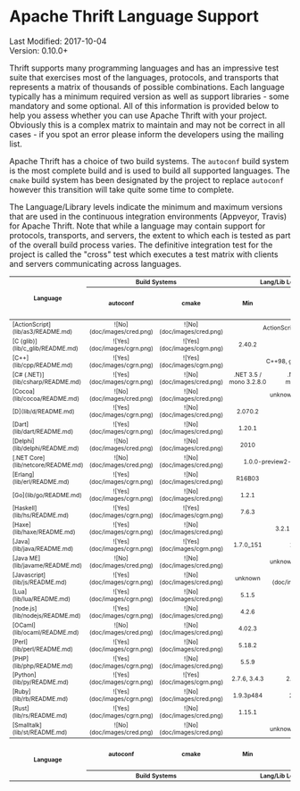 # Apache Thrift Language Support #

Last Modified: 2017-10-04<br>
Version: 0.10.0+

Thrift supports many programming languages and has an impressive test suite that exercises most of the languages, protocols, and transports that represents a matrix of thousands of possible combinations.  Each language typically has a minimum required version as well as support libraries - some mandatory and some optional.  All of this information is provided below to help you assess whether you can use Apache Thrift with your project.  Obviously this is a complex matrix to maintain and may not be correct in all cases - if you spot an error please inform the developers using the mailing list.

Apache Thrift has a choice of two build systems.  The `autoconf` build system is the most complete build and is used to build all supported languages.  The `cmake` build system has been designated by the project to replace `autoconf` however this transition will take quite some time to complete.  

The Language/Library levels indicate the minimum and maximum versions that are used in the continuous integration environments (Appveyor, Travis) for Apache Thrift.  Note that while a language may contain support for protocols, transports, and servers, the extent to which each is tested as part of the overall build process varies.  The definitive integration test for the project is called the "cross" test which executes a test matrix with clients and servers communicating across languages.

<style>
tr:hover { background-color: #99ddff; } 
table.matrix { font-size: 75%; border-spacing: 0px; }
</style>

<table class="matrix">
<thead>
<tr>
<th rowspan=2>Language</th>
<th colspan=2 align=center>Build Systems</th>
<th colspan=2 align=center>Lang/Lib Levels</th>
<th colspan=6 align=center>Low-Level Transports</th>
<th colspan=3 align=center>Transport Wrappers</th>
<th colspan=4 align=center>Protocols</th>
<th colspan=5 align=center>Servers</th>
<th rowspan=2>Open Issues</th>
</tr>
<tr>
<!-- Build Systems ---------><th>autoconf</th><th>cmake</th>
<!-- Lang/Lib Levels -------><th>Min</th><th>Max</th>
<!-- Low-Level Transports --><th>[Domain](https://en.wikipedia.org/wiki/Unix_domain_socket)</th><th>&nbsp;File&nbsp;</th><th>Memory</th><th>&nbsp;Pipe&nbsp;</th><th>Socket</th><th>&nbsp;TLS&nbsp;</th>
<!-- Transport Wrappers ----><th>Framed</th><th>&nbsp;http&nbsp;</th><th>&nbsp;zlib&nbsp;</th>
<!-- Protocols -------------><th>[Binary](doc/specs/thrift-binary-protocol.md)</th><th>[Compact](doc/specs/thrift-compact-protocol.md)</th><th>&nbsp;JSON&nbsp;</th><th>Multiplex</th>
<!-- Servers ---------------><th>Forking</th><th>Nonblocking</th><th>Simple</th><th>Threaded</th><th>ThreadPool</th>
</tr>
</thead>
<tbody>
<tr align=center>
<td align=left>[ActionScript](lib/as3/README.md)</td>
<!-- Build Systems ---------><td>![No](doc/images/cred.png)</td><td>![No](doc/images/cred.png)</td>
<!-- Language Levels -------><td colspan=2>ActionScript 3</td>
<!-- Low-Level Transports --><td>![No](doc/images/cred.png)</td><td>![No](doc/images/cred.png)</td><td>![No](doc/images/cred.png)</td><td>![No](doc/images/cred.png)</td><td>![Yes](doc/images/cgrn.png)</td><td>![No](doc/images/cred.png)</td>
<!-- Transport Wrappers ----><td>![No](doc/images/cred.png)</td><td>![Yes](doc/images/cgrn.png)</td><td>![No](doc/images/cred.png)</td>
<!-- Protocols -------------><td>![Yes](doc/images/cgrn.png)</td><td>![No](doc/images/cred.png)</td><td>![No](doc/images/cred.png)</td><td>![No](doc/images/cred.png)</td>
<!-- Servers ---------------><td>![No](doc/images/cred.png)</td><td>![No](doc/images/cred.png)</td><td>![No](doc/images/cred.png)</td><td>![No](doc/images/cred.png)</td><td>![No](doc/images/cred.png)</td>
<td align=left>[ActionScript](https://issues.apache.org/jira/browse/THRIFT/component/12313722)</td>
</tr>
<tr align=center>
<td align=left>[C (glib)](lib/c_glib/README.md)</td>
<!-- Build Systems ---------><td>![Yes](doc/images/cgrn.png)</td><td>![Yes](doc/images/cgrn.png)</td>
<!-- Language Levels -------><td>2.40.2</td><td>2.54.0</td>
<!-- Low-Level Transports --><td>![No](doc/images/cred.png)</td><td>![Yes](doc/images/cgrn.png)</td><td>![Yes](doc/images/cgrn.png)</td><td>![No](doc/images/cred.png)</td><td>![Yes](doc/images/cgrn.png)</td><td>![Yes](doc/images/cgrn.png)</td>
<!-- Transport Wrappers ----><td>![Yes](doc/images/cgrn.png)</td><td>![No](doc/images/cred.png)</td><td>![No](doc/images/cred.png)</td>
<!-- Protocols -------------><td>![Yes](doc/images/cgrn.png)</td><td>![Yes](doc/images/cgrn.png)</td><td>![No](doc/images/cred.png)</td><td>![Yes](doc/images/cgrn.png)</td>
<!-- Servers ---------------><td>![No](doc/images/cred.png)</td><td>![No](doc/images/cred.png)</td><td>![Yes](doc/images/cgrn.png)</td><td>![No](doc/images/cred.png)</td><td>![No](doc/images/cred.png)</td>
<td align=left>[C (glib)](https://issues.apache.org/jira/browse/THRIFT/component/12313854)</td>
</tr>
<tr align=center>
<td align=left>[C++](lib/cpp/README.md)</td>
<!-- Build Systems ---------><td>![Yes](doc/images/cgrn.png)</td><td>![Yes](doc/images/cgrn.png)</td>
<!-- Language Levels -------><td colspan=2>C++98, gcc </td>
<!-- Low-Level Transports --><td>![Yes](doc/images/cgrn.png)</td><td>![Yes](doc/images/cgrn.png)</td><td>![Yes](doc/images/cgrn.png)</td><td>![Yes](doc/images/cgrn.png)</td><td>![Yes](doc/images/cgrn.png)</td><td>![Yes](doc/images/cgrn.png)</td>
<!-- Transport Wrappers ----><td>![Yes](doc/images/cgrn.png)</td><td>![Yes](doc/images/cgrn.png)</td><td>![Yes](doc/images/cgrn.png)</td>
<!-- Protocols -------------><td>![Yes](doc/images/cgrn.png)</td><td>![Yes](doc/images/cgrn.png)</td><td>![Yes](doc/images/cgrn.png)</td><td>![Yes](doc/images/cgrn.png)</td>
<!-- Servers ---------------><td>![No](doc/images/cred.png)</td><td>![Yes](doc/images/cgrn.png)</td><td>![Yes](doc/images/cgrn.png)</td><td>![Yes](doc/images/cgrn.png)</td><td>![Yes](doc/images/cgrn.png)</td>
<td align=left>[C++](https://issues.apache.org/jira/browse/THRIFT/component/12312313)</td>
</tr>
<tr align=center>
<td align=left>[C# (.NET)](lib/csharp/README.md)</td>
<!-- Build Systems ---------><td>![Yes](doc/images/cgrn.png)</td><td>![No](doc/images/cred.png)</td>
<!-- Language Levels -------><td>.NET&nbsp;3.5 / mono&nbsp;3.2.8.0</td><td>.NET&nbsp;4.6.1 / mono&nbsp;4.6.2.7</td>
<!-- Low-Level Transports --><td>![No](doc/images/cred.png)</td><td>![No](doc/images/cred.png)</td><td>![Yes](doc/images/cgrn.png)</td><td>![Yes](doc/images/cgrn.png)</td><td>![Yes](doc/images/cgrn.png)</td><td>![Yes](doc/images/cgrn.png)</td>
<!-- Transport Wrappers ----><td>![Yes](doc/images/cgrn.png)</td><td>![Yes](doc/images/cgrn.png)</td><td>![No](doc/images/cred.png)</td>
<!-- Protocols -------------><td>![Yes](doc/images/cgrn.png)</td><td>![Yes](doc/images/cgrn.png)</td><td>![Yes](doc/images/cgrn.png)</td><td>![Yes](doc/images/cgrn.png)</td>
<!-- Servers ---------------><td>![No](doc/images/cred.png)</td><td>![No](doc/images/cred.png)</td><td>![Yes](doc/images/cgrn.png)</td><td>![Yes](doc/images/cgrn.png)</td><td>![Yes](doc/images/cgrn.png)</td>
<td align=left>[C# (.NET)](https://issues.apache.org/jira/browse/THRIFT/component/12312362)</td>
</tr>
<tr align=center>
<td align=left>[Cocoa](lib/cocoa/README.md)</td>
<!-- Build Systems ---------><td>![No](doc/images/cred.png)</td><td>![No](doc/images/cred.png)</td>
<!-- Language Levels -------><td colspan=2>unknown</td>
<!-- Low-Level Transports --><td>![No](doc/images/cred.png)</td><td>![Yes](doc/images/cgrn.png)</td><td>![Yes](doc/images/cgrn.png)</td><td>![No](doc/images/cred.png)</td><td>![Yes](doc/images/cgrn.png)</td><td>![Yes](doc/images/cgrn.png)</td>
<!-- Transport Wrappers ----><td>![Yes](doc/images/cgrn.png)</td><td>![Yes](doc/images/cgrn.png)</td><td>![No](doc/images/cred.png)</td>
<!-- Protocols -------------><td>![Yes](doc/images/cgrn.png)</td><td>![Yes](doc/images/cgrn.png)</td><td>![No](doc/images/cred.png)</td><td>![Yes](doc/images/cgrn.png)</td>
<!-- Servers ---------------><td>![No](doc/images/cred.png)</td><td>![No](doc/images/cred.png)</td><td>![No](doc/images/cred.png)</td><td>![No](doc/images/cred.png)</td><td>![Yes](doc/images/cgrn.png)</td>
<td align=left>[Cocoa](https://issues.apache.org/jira/browse/THRIFT/component/12312398)</td>
</tr>
<tr align=center>
<td align=left>[D](lib/d/README.md)</td>
<!-- Build Systems ---------><td>![Yes](doc/images/cgrn.png)</td><td>![No](doc/images/cred.png)</td>
<!-- Language Levels -------><td>2.070.2</td><td>2.076.0</td>
<!-- Low-Level Transports --><td>![No](doc/images/cred.png)</td><td>![Yes](doc/images/cgrn.png)</td><td>![Yes](doc/images/cgrn.png)</td><td>![Yes](doc/images/cgrn.png)</td><td>![Yes](doc/images/cgrn.png)</td><td>![Yes](doc/images/cgrn.png)</td>
<!-- Transport Wrappers ----><td>![Yes](doc/images/cgrn.png)</td><td>![Yes](doc/images/cgrn.png)</td><td>![Yes](doc/images/cgrn.png)</td>
<!-- Protocols -------------><td>![Yes](doc/images/cgrn.png)</td><td>![Yes](doc/images/cgrn.png)</td><td>![Yes](doc/images/cgrn.png)</td><td>![No](doc/images/cred.png)</td>
<!-- Servers ---------------><td>![No](doc/images/cred.png)</td><td>![Yes](doc/images/cgrn.png)</td><td>![Yes](doc/images/cgrn.png)</td><td>![Yes](doc/images/cgrn.png)</td><td>![Yes](doc/images/cgrn.png)</td>
<td align=left>[D](https://issues.apache.org/jira/browse/THRIFT/component/12317904)</td>
</tr>
<tr align=center>
<td align=left>[Dart](lib/dart/README.md)</td>
<!-- Build Systems ---------><td>![Yes](doc/images/cgrn.png)</td><td>![No](doc/images/cred.png)</td>
<!-- Language Levels -------><td>1.20.1</td><td>1.24.2</td>
<!-- Low-Level Transports --><td>![No](doc/images/cred.png)</td><td>![No](doc/images/cred.png)</td><td>![No](doc/images/cred.png)</td><td>![No](doc/images/cred.png)</td><td>![Yes](doc/images/cgrn.png)</td><td>![No](doc/images/cred.png)</td>
<!-- Transport Wrappers ----><td>![Yes](doc/images/cgrn.png)</td><td>![Yes](doc/images/cgrn.png)</td><td>![No](doc/images/cred.png)</td>
<!-- Protocols -------------><td>![Yes](doc/images/cgrn.png)</td><td>![Yes](doc/images/cgrn.png)</td><td>![Yes](doc/images/cgrn.png)</td><td>![Yes](doc/images/cgrn.png)</td>
<!-- Servers ---------------><td>![No](doc/images/cred.png)</td><td>![No](doc/images/cred.png)</td><td>![No](doc/images/cred.png)</td><td>![No](doc/images/cred.png)</td><td>![No](doc/images/cred.png)</td>
<td align=left>[Dart](https://issues.apache.org/jira/browse/THRIFT/component/12328006)</td>
</tr>
<tr align=center>
<td align=left>[Delphi](lib/delphi/README.md)</td>
<!-- Build Systems ---------><td>![No](doc/images/cred.png)</td><td>![No](doc/images/cred.png)</td>
<!-- Language Levels -------><td>2010</td><td>unknown</td>
<!-- Low-Level Transports --><td>![No](doc/images/cred.png)</td><td>![No](doc/images/cred.png)</td><td>![No](doc/images/cred.png)</td><td>![No](doc/images/cred.png)</td><td>![Yes](doc/images/cgrn.png)</td><td>![No](doc/images/cred.png)</td>
<!-- Transport Wrappers ----><td>![Yes](doc/images/cgrn.png)</td><td>![Yes](doc/images/cgrn.png)</td><td>![No](doc/images/cred.png)</td>
<!-- Protocols -------------><td>![Yes](doc/images/cgrn.png)</td><td>![Yes](doc/images/cgrn.png)</td><td>![Yes](doc/images/cgrn.png)</td><td>![Yes](doc/images/cgrn.png)</td>
<!-- Servers ---------------><td>![No](doc/images/cred.png)</td><td>![No](doc/images/cred.png)</td><td>![Yes](doc/images/cgrn.png)</td><td>![No](doc/images/cred.png)</td><td>![No](doc/images/cred.png)</td>
<td align=left>[Delphi](https://issues.apache.org/jira/browse/THRIFT/component/12316601)</td>
</tr>
<tr align=center>
<td align=left>[.NET Core](lib/netcore/README.md)</td>
<!-- Build Systems ---------><td>![No](doc/images/cred.png)</td><td>![No](doc/images/cred.png)</td>
<!-- Language Levels -------><td colspan=2>1.0.0-preview2-1-003177</td>
<!-- Low-Level Transports --><td>![No](doc/images/cred.png)</td><td>![No](doc/images/cred.png)</td><td>![Yes](doc/images/cgrn.png)</td><td>![Yes](doc/images/cgrn.png)</td><td>![Yes](doc/images/cgrn.png)</td><td>![Yes](doc/images/cgrn.png)</td>
<!-- Transport Wrappers ----><td>![Yes](doc/images/cgrn.png)</td><td>![Yes](doc/images/cgrn.png)</td><td>![No](doc/images/cred.png)</td>
<!-- Protocols -------------><td>![Yes](doc/images/cgrn.png)</td><td>![Yes](doc/images/cgrn.png)</td><td>![Yes](doc/images/cgrn.png)</td><td>![Yes](doc/images/cgrn.png)</td>
<!-- Servers ---------------><td>![No](doc/images/cred.png)</td><td>![Yes](doc/images/cgrn.png)</td><td>![No](doc/images/cred.png)</td><td>![No](doc/images/cred.png)</td><td>![No](doc/images/cred.png)</td>
<td align=left>[.NET Core](https://issues.apache.org/jira/browse/THRIFT/component/12331176)</td>
</tr>
<tr align=center>
<td align=left>[Erlang](lib/erl/README.md)</td>
<!-- Build Systems ---------><td>![Yes](doc/images/cgrn.png)</td><td>![No](doc/images/cred.png)</td>
<!-- Language Levels -------><td>R16B03</td><td>20.0.4</td>
<!-- Low-Level Transports --><td>![No](doc/images/cred.png)</td><td>![Yes](doc/images/cgrn.png)</td><td>![Yes](doc/images/cgrn.png)</td><td>![No](doc/images/cred.png)</td><td>![Yes](doc/images/cgrn.png)</td><td>![Yes](doc/images/cgrn.png)</td>
<!-- Transport Wrappers ----><td>![Yes](doc/images/cgrn.png)</td><td>![Yes](doc/images/cgrn.png)</td><td>![No](doc/images/cred.png)</td>
<!-- Protocols -------------><td>![Yes](doc/images/cgrn.png)</td><td>![Yes](doc/images/cgrn.png)</td><td>![Yes](doc/images/cgrn.png)</td><td>![Yes](doc/images/cgrn.png)</td>
<!-- Servers ---------------><td>![No](doc/images/cred.png)</td><td>![No](doc/images/cred.png)</td><td>![Yes](doc/images/cgrn.png)</td><td>![No](doc/images/cred.png)</td><td>![No](doc/images/cred.png)</td>
<td align=left>[Erlang](https://issues.apache.org/jira/browse/THRIFT/component/12312390)</td>
</tr>
<tr align=center>
<td align=left>[Go](lib/go/README.md)</td>
<!-- Build Systems ---------><td>![Yes](doc/images/cgrn.png)</td><td>![No](doc/images/cred.png)</td>
<!-- Language Levels -------><td>1.2.1</td><td>1.8.3</td>
<!-- Low-Level Transports --><td>![No](doc/images/cred.png)</td><td>![No](doc/images/cred.png)</td><td>![Yes](doc/images/cgrn.png)</td><td>![No](doc/images/cred.png)</td><td>![Yes](doc/images/cgrn.png)</td><td>![Yes](doc/images/cgrn.png)</td>
<!-- Transport Wrappers ----><td>![Yes](doc/images/cgrn.png)</td><td>![Yes](doc/images/cgrn.png)</td><td>![Yes](doc/images/cgrn.png)</td>
<!-- Protocols -------------><td>![Yes](doc/images/cgrn.png)</td><td>![Yes](doc/images/cgrn.png)</td><td>![Yes](doc/images/cgrn.png)</td><td>![Yes](doc/images/cgrn.png)</td>
<!-- Servers ---------------><td>![No](doc/images/cred.png)</td><td>![No](doc/images/cred.png)</td><td>![Yes](doc/images/cgrn.png)</td><td>![No](doc/images/cred.png)</td><td>![No](doc/images/cred.png)</td>
<td align=left>[Go](https://issues.apache.org/jira/browse/THRIFT/component/12314307)</td>
</tr>
<tr align=center>
<td align=left>[Haskell](lib/hs/README.md)</td>
<!-- Build Systems ---------><td>![Yes](doc/images/cgrn.png)</td><td>![Yes](doc/images/cgrn.png)</td>
<!-- Language Levels -------><td>7.6.3</td><td>8.0.2</td>
<!-- Low-Level Transports --><td>![No](doc/images/cred.png)</td><td>![Yes](doc/images/cgrn.png)</td><td>![Yes](doc/images/cgrn.png)</td><td>![No](doc/images/cred.png)</td><td>![Yes](doc/images/cgrn.png)</td><td>![Yes](doc/images/cgrn.png)</td>
<!-- Transport Wrappers ----><td>![Yes](doc/images/cgrn.png)</td><td>![Yes](doc/images/cgrn.png)</td><td>![No](doc/images/cred.png)</td>
<!-- Protocols -------------><td>![Yes](doc/images/cgrn.png)</td><td>![Yes](doc/images/cgrn.png)</td><td>![Yes](doc/images/cgrn.png)</td><td>![No](doc/images/cred.png)</td>
<!-- Servers ---------------><td>![No](doc/images/cred.png)</td><td>![No](doc/images/cred.png)</td><td>![Yes](doc/images/cgrn.png)</td><td>![Yes](doc/images/cgrn.png)</td><td>![No](doc/images/cred.png)</td>
<td align=left>[Haskell](https://issues.apache.org/jira/browse/THRIFT/component/12312704)</td>
</tr>
<tr align=center>
<td align=left>[Haxe](lib/haxe/README.md)</td>
<!-- Build Systems ---------><td>![Yes](doc/images/cgrn.png)</td><td>![No](doc/images/cred.png)</td>
<!-- Language Levels -------><td colspan=2>3.2.1</td>
<!-- Low-Level Transports --><td>![No](doc/images/cred.png)</td><td>![Yes](doc/images/cgrn.png)</td><td>![No](doc/images/cred.png)</td><td>![No](doc/images/cred.png)</td><td>![Yes](doc/images/cgrn.png)</td><td>![No](doc/images/cred.png)</td>
<!-- Transport Wrappers ----><td>![Yes](doc/images/cgrn.png)</td><td>![Yes](doc/images/cgrn.png)</td><td>![No](doc/images/cred.png)</td>
<!-- Protocols -------------><td>![Yes](doc/images/cgrn.png)</td><td>![Yes](doc/images/cgrn.png)</td><td>![Yes](doc/images/cgrn.png)</td><td>![Yes](doc/images/cgrn.png)</td>
<!-- Servers ---------------><td>![No](doc/images/cred.png)</td><td>![No](doc/images/cred.png)</td><td>![Yes](doc/images/cgrn.png)</td><td>![No](doc/images/cred.png)</td><td>![No](doc/images/cred.png)</td>
<td align=left>[Haxe](https://issues.apache.org/jira/browse/THRIFT/component/12324347)</td>
</tr>
<tr align=center>
<td align=left>[Java](lib/java/README.md)</td>
<!-- Build Systems ---------><td>![Yes](doc/images/cgrn.png)</td><td>![Yes](doc/images/cgrn.png)</td>
<!-- Language Levels -------><td>1.7.0_151</td><td>1.8.0_144</td>
<!-- Low-Level Transports --><td>![No](doc/images/cred.png)</td><td>![Yes](doc/images/cgrn.png)</td><td>![Yes](doc/images/cgrn.png)</td><td>![No](doc/images/cred.png)</td><td>![Yes](doc/images/cgrn.png)</td><td>![Yes](doc/images/cgrn.png)</td>
<!-- Transport Wrappers ----><td>![Yes](doc/images/cgrn.png)</td><td>![Yes](doc/images/cgrn.png)</td><td>![Yes](doc/images/cgrn.png)</td>
<!-- Protocols -------------><td>![Yes](doc/images/cgrn.png)</td><td>![Yes](doc/images/cgrn.png)</td><td>![Yes](doc/images/cgrn.png)</td><td>![Yes](doc/images/cgrn.png)</td>
<!-- Servers ---------------><td>![No](doc/images/cred.png)</td><td>![Yes](doc/images/cgrn.png)</td><td>![Yes](doc/images/cgrn.png)</td><td>![Yes](doc/images/cgrn.png)</td><td>![Yes](doc/images/cgrn.png)</td>
<td align=left>[Java](https://issues.apache.org/jira/browse/THRIFT/component/12312314)</td>
</tr>
<tr align=center>
<td align=left>[Java ME](lib/javame/README.md)</td>
<!-- Build Systems ---------><td>![No](doc/images/cred.png)</td><td>![No](doc/images/cred.png)</td>
<!-- Language Levels -------><td colspan=2>unknown</td>
<!-- Low-Level Transports --><td>![No](doc/images/cred.png)</td><td>![No](doc/images/cred.png)</td><td>![Yes](doc/images/cgrn.png)</td><td>![No](doc/images/cred.png)</td><td>![Yes](doc/images/cgrn.png)</td><td>![Yes](doc/images/cgrn.png)</td>
<!-- Transport Wrappers ----><td>![No](doc/images/cred.png)</td><td>![Yes](doc/images/cgrn.png)</td><td>![No](doc/images/cred.png)</td>
<!-- Protocols -------------><td>![Yes](doc/images/cgrn.png)</td><td>![No](doc/images/cred.png)</td><td>![Yes](doc/images/cgrn.png)</td><td>![No](doc/images/cred.png)</td>
<!-- Servers ---------------><td>![No](doc/images/cred.png)</td><td>![No](doc/images/cred.png)</td><td>![No](doc/images/cred.png)</td><td>![No](doc/images/cred.png)</td><td>![No](doc/images/cred.png)</td>
<td align=left>[Java ME](https://issues.apache.org/jira/browse/THRIFT/component/12313759)</td>
</tr>
<tr align=center>
<td align=left>[Javascript](lib/js/README.md)</td>
<!-- Build Systems ---------><td>![Yes](doc/images/cgrn.png)</td><td>![No](doc/images/cred.png)</td>
<!-- Language Levels -------><td>unknown</td>
<!-- Low-Level Transports --><td>![No](doc/images/cred.png)</td><td>![No](doc/images/cred.png)</td><td>![No](doc/images/cred.png)</td><td>![No](doc/images/cred.png)</td><td>![No](doc/images/cred.png)</td><td>![Yes](doc/images/cgrn.png)</td><td>![Yes](doc/images/cgrn.png)</td>
<!-- Transport Wrappers ----><td>![No](doc/images/cred.png)</td><td>![Yes](doc/images/cgrn.png)</td><td>![No](doc/images/cred.png)</td>
<!-- Protocols -------------><td>![No](doc/images/cred.png)</td><td>![No](doc/images/cred.png)</td><td>![Yes](doc/images/cgrn.png)</td><td>![Yes](doc/images/cgrn.png)</td>
<!-- Servers ---------------><td>![No](doc/images/cred.png)</td><td>![No](doc/images/cred.png)</td><td>![No](doc/images/cred.png)</td><td>![No](doc/images/cred.png)</td><td>![No](doc/images/cred.png)</td>
<td align=left>[Javascript](https://issues.apache.org/jira/browse/THRIFT/component/12313418)</td>
</tr>
<tr align=center>
<td align=left>[Lua](lib/lua/README.md)</td>
<!-- Build Systems ---------><td>![Yes](doc/images/cgrn.png)</td><td>![No](doc/images/cred.png)</td>
<!-- Language Levels -------><td>5.1.5</td><td>5.3.3</td>
<!-- Low-Level Transports --><td>![No](doc/images/cred.png)</td><td>![No](doc/images/cred.png)</td><td>![Yes](doc/images/cgrn.png)</td><td>![No](doc/images/cred.png)</td><td>![Yes](doc/images/cgrn.png)</td><td>![No](doc/images/cred.png)</td>
<!-- Transport Wrappers ----><td>![Yes](doc/images/cgrn.png)</td><td>![Yes](doc/images/cgrn.png)</td><td>![No](doc/images/cred.png)</td>
<!-- Protocols -------------><td>![Yes](doc/images/cgrn.png)</td><td>![Yes](doc/images/cgrn.png)</td><td>![Yes](doc/images/cgrn.png)</td><td>![No](doc/images/cred.png)</td>
<!-- Servers ---------------><td>![No](doc/images/cred.png)</td><td>![No](doc/images/cred.png)</td><td>![Yes](doc/images/cgrn.png)</td><td>![No](doc/images/cred.png)</td><td>![No](doc/images/cred.png)</td>
<td align=left>[Lua](https://issues.apache.org/jira/browse/THRIFT/component/12322659)</td>
</tr>
<tr align=center>
<td align=left>[node.js](lib/nodejs/README.md)</td>
<!-- Build Systems ---------><td>![Yes](doc/images/cgrn.png)</td><td>![No](doc/images/cred.png)</td>
<!-- Language Levels -------><td>4.2.6</td><td>6.11.2</td>
<!-- Low-Level Transports --><td>![No](doc/images/cred.png)</td><td>![No](doc/images/cred.png)</td><td>![No](doc/images/cred.png)</td><td>![No](doc/images/cred.png)</td><td>![Yes](doc/images/cgrn.png)</td><td>![Yes](doc/images/cgrn.png)</td>
<!-- Transport Wrappers ----><td>![Yes](doc/images/cgrn.png)</td><td>![Yes](doc/images/cgrn.png)</td><td>![No](doc/images/cred.png)</td>
<!-- Protocols -------------><td>![Yes](doc/images/cgrn.png)</td><td>![Yes](doc/images/cgrn.png)</td><td>![Yes](doc/images/cgrn.png)</td><td>![Yes](doc/images/cgrn.png)</td>
<!-- Servers ---------------><td>![No](doc/images/cred.png)</td><td>![No](doc/images/cred.png)</td><td>![Yes](doc/images/cgrn.png)</td><td>![No](doc/images/cred.png)</td><td>![No](doc/images/cred.png)</td>
<td align=left>[node.js](https://issues.apache.org/jira/browse/THRIFT/component/12314320)</td>
</tr>
<tr align=center>
<td align=left>[OCaml](lib/ocaml/README.md)</td>
<!-- Build Systems ---------><td>![No](doc/images/cred.png)</td><td>![No](doc/images/cred.png)</td>
<!-- Language Levels -------><td>4.02.3</td><td>4.04.0</td>
<!-- Low-Level Transports --><td>![No](doc/images/cred.png)</td><td>![No](doc/images/cred.png)</td><td>![No](doc/images/cred.png)</td><td>![No](doc/images/cred.png)</td><td>![Yes](doc/images/cgrn.png)</td><td>![No](doc/images/cred.png)</td>
<!-- Transport Wrappers ----><td>![Yes](doc/images/cgrn.png)</td><td>![No](doc/images/cred.png)</td><td>![No](doc/images/cred.png)</td>
<!-- Protocols -------------><td>![Yes](doc/images/cgrn.png)</td><td>![No](doc/images/cred.png)</td><td>![No](doc/images/cred.png)</td><td>![No](doc/images/cred.png)</td>
<!-- Servers ---------------><td>![No](doc/images/cred.png)</td><td>![No](doc/images/cred.png)</td><td>![Yes](doc/images/cgrn.png)</td><td>![Yes](doc/images/cgrn.png)</td><td>![No](doc/images/cred.png)</td>
<td align=left>[OCaml](https://issues.apache.org/jira/browse/THRIFT/component/12313660)</td>
</tr>
<tr align=center>
<td align=left>[Perl](lib/perl/README.md)</td>
<!-- Build Systems ---------><td>![Yes](doc/images/cgrn.png)</td><td>![No](doc/images/cred.png)</td>
<!-- Language Levels -------><td>5.18.2</td><td>5.26.0</td>
<!-- Low-Level Transports --><td>![Yes](doc/images/cgrn.png)</td><td>![No](doc/images/cred.png)</td><td>![Yes](doc/images/cgrn.png)</td><td>![No](doc/images/cred.png)</td><td>![Yes](doc/images/cgrn.png)</td><td>![Yes](doc/images/cgrn.png)</td>
<!-- Transport Wrappers ----><td>![Yes](doc/images/cgrn.png)</td><td>![Yes](doc/images/cgrn.png)</td><td>![No](doc/images/cred.png)</td>
<!-- Protocols -------------><td>![Yes](doc/images/cgrn.png)</td><td>![No](doc/images/cred.png)</td><td>![Yes](doc/images/cgrn.png)</td><td>![Yes](doc/images/cgrn.png)</td>
<!-- Servers ---------------><td>![Yes](doc/images/cgrn.png)</td><td>![No](doc/images/cred.png)</td><td>![Yes](doc/images/cgrn.png)</td><td>![No](doc/images/cred.png)</td><td>![No](doc/images/cred.png)</td>
<td align=left>[Perl](https://issues.apache.org/jira/browse/THRIFT/component/12312312)</td>
</tr>
<tr align=center>
<td align=left>[PHP](lib/php/README.md)</td>
<!-- Build Systems ---------><td>![Yes](doc/images/cgrn.png)</td><td>![No](doc/images/cred.png)</td>
<!-- Language Levels -------><td>5.5.9</td><td>7.1.8</td>
<!-- Low-Level Transports --><td>![No](doc/images/cred.png)</td><td>![No](doc/images/cred.png)</td><td>![Yes](doc/images/cgrn.png)</td><td>![No](doc/images/cred.png)</td><td>![Yes](doc/images/cgrn.png)</td><td>![Yes](doc/images/cgrn.png)</td>
<!-- Transport Wrappers ----><td>![Yes](doc/images/cgrn.png)</td><td>![Yes](doc/images/cgrn.png)</td><td>![No](doc/images/cred.png)</td>
<!-- Protocols -------------><td>![Yes](doc/images/cgrn.png)</td><td>![Yes](doc/images/cgrn.png)</td><td>![Yes](doc/images/cgrn.png)</td><td>![Yes](doc/images/cgrn.png)</td>
<!-- Servers ---------------><td>![Yes](doc/images/cgrn.png)</td><td>![No](doc/images/cred.png)</td><td>![Yes](doc/images/cgrn.png)</td><td>![No](doc/images/cred.png)</td><td>![No](doc/images/cred.png)</td>
<td align=left>[PHP](https://issues.apache.org/jira/browse/THRIFT/component/12312431)</td>
</tr>
<tr align=center>
<td align=left>[Python](lib/py/README.md)</td>
<!-- Build Systems ---------><td>![Yes](doc/images/cgrn.png)</td><td>![Yes](doc/images/cgrn.png)</td>
<!-- Language Levels -------><td>2.7.6, 3.4.3</td><td>2.7.14, 3.6.3</td>
<!-- Low-Level Transports --><td>![No](doc/images/cred.png)</td><td>![No](doc/images/cred.png)</td><td>![No](doc/images/cred.png)</td><td>![No](doc/images/cred.png)</td><td>![Yes](doc/images/cgrn.png)</td><td>![Yes](doc/images/cgrn.png)</td>
<!-- Transport Wrappers ----><td>![No](doc/images/cred.png)</td><td>![Yes](doc/images/cgrn.png)</td><td>![Yes](doc/images/cgrn.png)</td>
<!-- Protocols -------------><td>![Yes](doc/images/cgrn.png)</td><td>![Yes](doc/images/cgrn.png)</td><td>![Yes](doc/images/cgrn.png)</td><td>![Yes](doc/images/cgrn.png)</td>
<!-- Servers ---------------><td>![Yes](doc/images/cgrn.png)</td><td>![Yes](doc/images/cgrn.png)</td><td>![Yes](doc/images/cgrn.png)</td><td>![No](doc/images/cred.png)</td><td>![No](doc/images/cred.png)</td>
<td align=left>[Python](https://issues.apache.org/jira/browse/THRIFT/component/12312315)</td>
</tr>
<tr align=center>
<td align=left>[Ruby](lib/rb/README.md)</td>
<!-- Build Systems ---------><td>![Yes](doc/images/cgrn.png)</td><td>![No](doc/images/cred.png)</td>
<!-- Language Levels -------><td>1.9.3p484</td><td>2.3.3p222</td>
<!-- Low-Level Transports --><td>![Yes](doc/images/cgrn.png)</td><td>![No](doc/images/cred.png)</td><td>![Yes](doc/images/cgrn.png)</td><td>![No](doc/images/cred.png)</td><td>![Yes](doc/images/cgrn.png)</td><td>![Yes](doc/images/cgrn.png)</td>
<!-- Transport Wrappers ----><td>![Yes](doc/images/cgrn.png)</td><td>![Yes](doc/images/cgrn.png)</td><td>![No](doc/images/cred.png)</td>
<!-- Protocols -------------><td>![Yes](doc/images/cgrn.png)</td><td>![Yes](doc/images/cgrn.png)</td><td>![Yes](doc/images/cgrn.png)</td><td>![Yes](doc/images/cgrn.png)</td>
<!-- Servers ---------------><td>![No](doc/images/cred.png)</td><td>![Yes](doc/images/cgrn.png)</td><td>![Yes](doc/images/cgrn.png)</td><td>![Yes](doc/images/cgrn.png)</td><td>![Yes](doc/images/cgrn.png)</td>
<td align=left>[Ruby](https://issues.apache.org/jira/browse/THRIFT/component/12312316)</td>
</tr>
<tr align=center>
<td align=left>[Rust](lib/rs/README.md)</td>
<!-- Build Systems ---------><td>![Yes](doc/images/cgrn.png)</td><td>![No](doc/images/cred.png)</td>
<!-- Language Levels -------><td>1.15.1</td><td>1.18.0</td>
<!-- Low-Level Transports --><td>![No](doc/images/cred.png)</td><td>![No](doc/images/cred.png)</td><td>![Yes](doc/images/cgrn.png)</td><td>![No](doc/images/cred.png)</td><td>![Yes](doc/images/cgrn.png)</td><td>![No](doc/images/cred.png)</td>
<!-- Transport Wrappers ----><td>![Yes](doc/images/cgrn.png)</td><td>![No](doc/images/cred.png)</td><td>![No](doc/images/cred.png)</td>
<!-- Protocols -------------><td>![Yes](doc/images/cgrn.png)</td><td>![Yes](doc/images/cgrn.png)</td><td>![No](doc/images/cred.png)</td><td>![Yes](doc/images/cgrn.png)</td>
<!-- Servers ---------------><td>![No](doc/images/cred.png)</td><td>![No](doc/images/cred.png)</td><td>![No](doc/images/cred.png)</td><td>![Yes](doc/images/cgrn.png)</td><td>![No](doc/images/cred.png)</td>
<td align=left>[Rust](https://issues.apache.org/jira/browse/THRIFT/component/12331420)</td>
</tr>
<tr align=center>
<td align=left>[Smalltalk](lib/st/README.md)</td>
<!-- Build Systems ---------><td>![No](doc/images/cred.png)</td><td>![No](doc/images/cred.png)</td>
<!-- Language Levels -------><td colspan=2>unknown</td>
<!-- Low-Level Transports --><td>![No](doc/images/cred.png)</td><td>![No](doc/images/cred.png)</td><td>![No](doc/images/cred.png)</td><td>![No](doc/images/cred.png)</td><td>![Yes](doc/images/cgrn.png)</td><td>![No](doc/images/cred.png)</td>
<!-- Transport Wrappers ----><td>![No](doc/images/cred.png)</td><td>![No](doc/images/cred.png)</td><td>![No](doc/images/cred.png)</td>
<!-- Protocols -------------><td>![Yes](doc/images/cgrn.png)</td><td>![No](doc/images/cred.png)</td><td>![No](doc/images/cred.png)</td><td>![No](doc/images/cred.png)</td>
<!-- Servers ---------------><td>![No](doc/images/cred.png)</td><td>![No](doc/images/cred.png)</td><td>![No](doc/images/cred.png)</td><td>![No](doc/images/cred.png)</td><td>![No](doc/images/cred.png)</td>
<td align=left>[Smalltalk](https://issues.apache.org/jira/browse/THRIFT/component/12313861)</td>
</tr>
</tbody>
</tfoot>
<tr>
<th rowspan=2>Language</th>
<!-- Build Systems ---------><th>autoconf</th><th>cmake</th>
<!-- Lang/Lib Levels -------><th>Min</th><th>Max</th>
<!-- Low-Level Transports --><th>[Domain](https://en.wikipedia.org/wiki/Unix_domain_socket)</th></th><th>&nbsp;File&nbsp;</th><th>Memory</th><th>&nbsp;Pipe&nbsp;</th><th>Socket</th><th>&nbsp;TLS&nbsp;</th>
<!-- Transport Wrappers ----><th>Framed</th><th>&nbsp;http&nbsp;</th><th>&nbsp;zlib&nbsp;</th>
<!-- Protocols -------------><th>[Binary](doc/specs/thrift-binary-protocol.md)</th><th>[Compact](doc/specs/thrift-compact-protocol.md)</th><th>&nbsp;JSON&nbsp;</th><th>Multiplex</th>
<!-- Servers ---------------><th>Forking</th><th>Nonblocking</th><th>Simple</th><th>Threaded</th><th>ThreadPool</th>
<th rowspan=2>Language</th>
</tr>
<tr>
<th colspan=2 align=center>Build Systems</th>
<th colspan=2 align=center>Lang/Lib Levels</th>
<th colspan=6 align=center>Low-Level Transports</th>
<th colspan=3 align=center>Transport Wrappers</th>
<th colspan=4 align=center>Protocols</th>
<th colspan=5 align=center>Servers</th>
</tr>
</tfoot>
</table>
